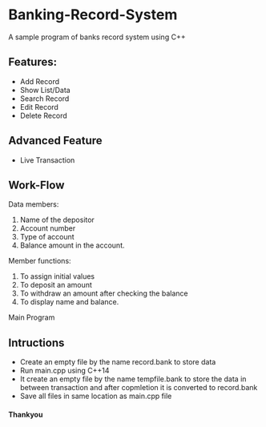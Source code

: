 # Banking-Record-System
A sample program of banks record system using C++

## Features:
* Add Record
* Show List/Data
* Search Record
* Edit Record
* Delete Record

## Advanced Feature
* Live Transaction

## Work-Flow
Data members:
1) Name of the depositor
2) Account number
3) Type of account
4) Balance amount in the account.

Member functions:
1) To assign initial values
2) To deposit an amount
3) To withdraw an amount after checking the balance
4) To display name and balance.

Main Program


## Intructions
* Create an empty file by the name record.bank to store data
* Run main.cpp using C++14
* It create an empty file by the name tempfile.bank to store the data in between transaction and after copmletion it is converted to record.bank
* Save all files in same location as main.cpp file

#### Thankyou
